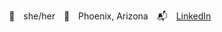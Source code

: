 <p align="center">
🥳&emsp;she/her&emsp;📍&emsp;Phoenix, Arizona&emsp;📬&emsp;<a href="https://www.linkedin.com/in/erin-untermeyer"/>LinkedIn</a> <br/>
